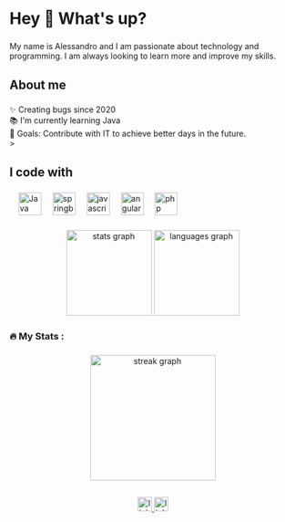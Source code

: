 <h1 align="left">Hey 👋 What's up?</h1>

###

<p align="left">My name is Alessandro and I am passionate about technology and programming. I am always looking to learn more and improve my skills.</p>

###

<h2 align="left">About me</h2>

###

<p align="left">✨ Creating bugs since 2020<br>📚 I'm currently learning Java<br>🎯 Goals: Contribute with IT to achieve better days in the future.<br>>

###

<h2 align="left">I code with</h2>

###
<div align="left">
  <img width="12" />
  <img src="https://cdn.jsdelivr.net/gh/devicons/devicon@latest/icons/java/java-original-wordmark.svg" height="40" alt="Java logo"  />
  <img width="12" />
  <img src="https://cdn.jsdelivr.net/gh/devicons/devicon@latest/icons/spring/spring-original.svg" height="40" alt="springboot logo"  />
  <img width="12" />
  <img src="https://cdn.jsdelivr.net/gh/devicons/devicon@latest/icons/javascript/javascript-original.svg" height="40" alt="javascript logo"  />
  <img width="12" />
  <img src="https://cdn.jsdelivr.net/gh/devicons/devicon@latest/icons/angularjs/angularjs-original.svg" height="40" alt="angular logo"  />
  <img width="12" />
  <img src="https://cdn.jsdelivr.net/gh/devicons/devicon@latest/icons/php/php-original.svg" height="40" alt="php logo"  />
</div> 

###
<div align="center">
  <img src="https://github-readme-stats.vercel.app/api?username=alessandrooCosta&hide_title=false&hide_rank=false&show_icons=true&include_all_commits=true&count_private=true&disable_animations=false&theme=dracula&locale=en&hide_border=false" height="150" alt="stats graph"  />
  <img src="https://github-readme-stats.vercel.app/api/top-langs?username=alessandrooCosta&locale=en&hide_title=false&layout=compact&card_width=320&langs_count=5&theme=dracula&hide_border=false" height="150" alt="languages graph"  />
</div>

###
<h3 align="left">🔥   My Stats :</h3>

###
<div align="center">
  <img src="https://streak-stats.demolab.com?user=alessandrooCosta&locale=en&mode=daily&theme=dark&hide_border=false&border_radius=5&order=3" height="220" alt="streak graph"  />
</div>

##

###

<div align="center">
 <a href="https://linkedin.com/in/alessandrocosta103"> <img src="https://img.shields.io/static/v1?message=LinkedIn&logo=linkedin&label=&color=0077B5&logoColor=white&labelColor=&style=for-the-badge" height="25" alt="linkedin logo"/> </a>
 <a href="https://linkedin.com/in/alessandrocosta103"> <img src="https://img.shields.io/static/v1?message=LinkedIn&logo=linkedin&label=&color=0077B5&logoColor=white&labelColor=&style=for-the-badge" height="25" alt="linkedin logo"/> </a>
</div>
